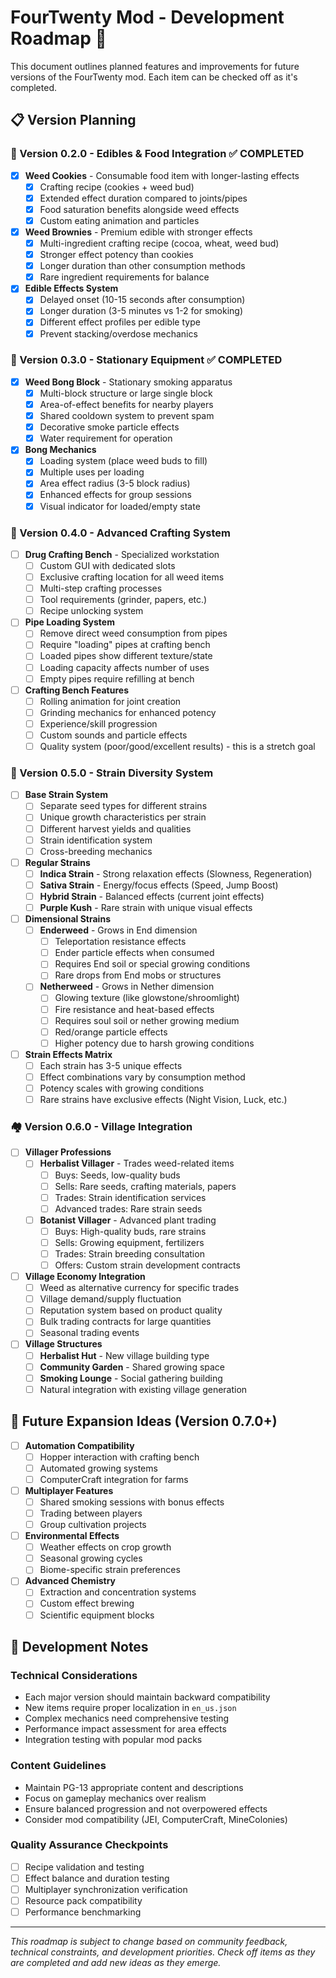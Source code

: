 # FourTwenty Mod - Development Roadmap 🌿

This document outlines planned features and improvements for future versions of the FourTwenty mod. Each item can be checked off as it's completed.

## 📋 Version Planning

### 🍪 Version 0.2.0 - Edibles & Food Integration ✅ COMPLETED
- [x] **Weed Cookies** - Consumable food item with longer-lasting effects
  - [x] Crafting recipe (cookies + weed bud)
  - [x] Extended effect duration compared to joints/pipes
  - [x] Food saturation benefits alongside weed effects
  - [x] Custom eating animation and particles

- [x] **Weed Brownies** - Premium edible with stronger effects
  - [x] Multi-ingredient crafting recipe (cocoa, wheat, weed bud)
  - [x] Stronger effect potency than cookies
  - [x] Longer duration than other consumption methods
  - [x] Rare ingredient requirements for balance

- [x] **Edible Effects System**
  - [x] Delayed onset (10-15 seconds after consumption)
  - [x] Longer duration (3-5 minutes vs 1-2 for smoking)
  - [x] Different effect profiles per edible type
  - [x] Prevent stacking/overdose mechanics

### 🏺 Version 0.3.0 - Stationary Equipment ✅ COMPLETED
- [x] **Weed Bong Block** - Stationary smoking apparatus
  - [x] Multi-block structure or large single block
  - [x] Area-of-effect benefits for nearby players
  - [x] Shared cooldown system to prevent spam
  - [x] Decorative smoke particle effects
  - [x] Water requirement for operation

- [x] **Bong Mechanics**
  - [x] Loading system (place weed buds to fill)
  - [x] Multiple uses per loading
  - [x] Area effect radius (3-5 block radius)
  - [x] Enhanced effects for group sessions
  - [x] Visual indicator for loaded/empty state

### 🔬 Version 0.4.0 - Advanced Crafting System
- [ ] **Drug Crafting Bench** - Specialized workstation
  - [ ] Custom GUI with dedicated slots
  - [ ] Exclusive crafting location for all weed items
  - [ ] Multi-step crafting processes
  - [ ] Tool requirements (grinder, papers, etc.)
  - [ ] Recipe unlocking system

- [ ] **Pipe Loading System**
  - [ ] Remove direct weed consumption from pipes
  - [ ] Require "loading" pipes at crafting bench
  - [ ] Loaded pipes show different texture/state
  - [ ] Loading capacity affects number of uses
  - [ ] Empty pipes require refilling at bench

- [ ] **Crafting Bench Features**
  - [ ] Rolling animation for joint creation
  - [ ] Grinding mechanics for enhanced potency
  - [ ] Experience/skill progression
  - [ ] Custom sounds and particle effects
  - [ ] Quality system (poor/good/excellent results) - this is a stretch goal

### 🌈 Version 0.5.0 - Strain Diversity System
- [ ] **Base Strain System**
  - [ ] Separate seed types for different strains
  - [ ] Unique growth characteristics per strain
  - [ ] Different harvest yields and qualities
  - [ ] Strain identification system
  - [ ] Cross-breeding mechanics

- [ ] **Regular Strains**
  - [ ] **Indica Strain** - Strong relaxation effects (Slowness, Regeneration)
  - [ ] **Sativa Strain** - Energy/focus effects (Speed, Jump Boost)
  - [ ] **Hybrid Strain** - Balanced effects (current joint effects)
  - [ ] **Purple Kush** - Rare strain with unique visual effects

- [ ] **Dimensional Strains**
  - [ ] **Enderweed** - Grows in End dimension
    - [ ] Teleportation resistance effects
    - [ ] Ender particle effects when consumed
    - [ ] Requires End soil or special growing conditions
    - [ ] Rare drops from End mobs or structures

  - [ ] **Netherweed** - Grows in Nether dimension
    - [ ] Glowing texture (like glowstone/shroomlight)
    - [ ] Fire resistance and heat-based effects
    - [ ] Requires soul soil or nether growing medium
    - [ ] Red/orange particle effects
    - [ ] Higher potency due to harsh growing conditions

- [ ] **Strain Effects Matrix**
  - [ ] Each strain has 3-5 unique effects
  - [ ] Effect combinations vary by consumption method
  - [ ] Potency scales with growing conditions
  - [ ] Rare strains have exclusive effects (Night Vision, Luck, etc.)

### 🏘️ Version 0.6.0 - Village Integration
- [ ] **Villager Professions**
  - [ ] **Herbalist Villager** - Trades weed-related items
    - [ ] Buys: Seeds, low-quality buds
    - [ ] Sells: Rare seeds, crafting materials, papers
    - [ ] Trades: Strain identification services
    - [ ] Advanced trades: Rare strain seeds

  - [ ] **Botanist Villager** - Advanced plant trading
    - [ ] Buys: High-quality buds, rare strains
    - [ ] Sells: Growing equipment, fertilizers
    - [ ] Trades: Strain breeding consultation
    - [ ] Offers: Custom strain development contracts

- [ ] **Village Economy Integration**
  - [ ] Weed as alternative currency for specific trades
  - [ ] Village demand/supply fluctuation
  - [ ] Reputation system based on product quality
  - [ ] Bulk trading contracts for large quantities
  - [ ] Seasonal trading events

- [ ] **Village Structures**
  - [ ] **Herbalist Hut** - New village building type
  - [ ] **Community Garden** - Shared growing space
  - [ ] **Smoking Lounge** - Social gathering building
  - [ ] Natural integration with existing village generation

## 🔮 Future Expansion Ideas (Version 0.7.0+)
- [ ] **Automation Compatibility**
  - [ ] Hopper interaction with crafting bench
  - [ ] Automated growing systems
  - [ ] ComputerCraft integration for farms

- [ ] **Multiplayer Features**
  - [ ] Shared smoking sessions with bonus effects
  - [ ] Trading between players
  - [ ] Group cultivation projects

- [ ] **Environmental Effects**
  - [ ] Weather effects on crop growth
  - [ ] Seasonal growing cycles
  - [ ] Biome-specific strain preferences

- [ ] **Advanced Chemistry**
  - [ ] Extraction and concentration systems
  - [ ] Custom effect brewing
  - [ ] Scientific equipment blocks

## 📝 Development Notes

### Technical Considerations
- Each major version should maintain backward compatibility
- New items require proper localization in `en_us.json`
- Complex mechanics need comprehensive testing
- Performance impact assessment for area effects
- Integration testing with popular mod packs

### Content Guidelines
- Maintain PG-13 appropriate content and descriptions
- Focus on gameplay mechanics over realism
- Ensure balanced progression and not overpowered effects
- Consider mod compatibility (JEI, ComputerCraft, MineColonies)

### Quality Assurance Checkpoints
- [ ] Recipe validation and testing
- [ ] Effect balance and duration testing
- [ ] Multiplayer synchronization verification
- [ ] Resource pack compatibility
- [ ] Performance benchmarking

---

*This roadmap is subject to change based on community feedback, technical constraints, and development priorities. Check off items as they are completed and add new ideas as they emerge.*
